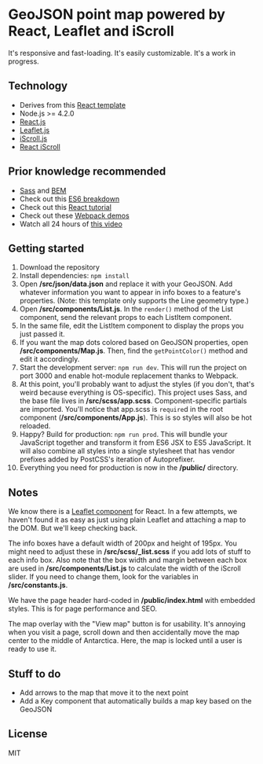 # GeoJSON point map powered by React, Leaflet and iScroll
It's responsive and fast-loading. It's easily customizable. It's a work in progress.

## Technology
+ Derives from this [React template](https://github.com/OrlandoSentinel/react-webpack-single-page-app)
+ Node.js >= 4.2.0
+ [React.js](https://facebook.github.io/react/)
+ [Leaflet.js](http://leafletjs.com/)
+ [iScroll.js](https://github.com/cubiq/iscroll)
+ [React iScroll](https://www.npmjs.com/package/react-iscroll)

## Prior knowledge recommended
+ [Sass](http://sass-lang.com/) and [BEM](http://getbem.com/introduction/)
+ Check out this [ES6 breakdown](https://github.com/lukehoban/es6features)
+ Check out this [React tutorial](https://facebook.github.io/react/docs/tutorial.html)
+ Check out these [Webpack demos](https://github.com/ruanyf/webpack-demos)
+ Watch all 24 hours of [this video](http://24hoursofhappy.com/)

## Getting started
1. Download the repository
2. Install dependencies: `npm install`
3. Open **/src/json/data.json** and replace it with your GeoJSON. Add whatever information you want to appear in info boxes to a feature's properties. (Note: this template only supports the Line geometry type.)
4. Open **/src/components/List.js**. In the `render()` method of the List component, send the relevant props to each ListItem component.
5. In the same file, edit the ListItem component to display the props you just passed it.
6. If you want the map dots colored based on GeoJSON properties, open **/src/components/Map.js**. Then, find the `getPointColor()` method and edit it accordingly.
7. Start the development server: `npm run dev`. This will run the project on port 3000 and enable hot-module replacement thanks to Webpack.
8. At this point, you'll probably want to adjust the styles (if you don't, that's weird because everything is OS-specific). This project uses Sass, and the base file lives in **/src/scss/app.scss**. Component-specific partials are imported. You'll notice that app.scss is `require`d in the root component (**/src/components/App.js**). This is so styles will also be hot reloaded.
9. Happy? Build for production: `npm run prod`. This will bundle your JavaScript together and transform it from ES6 JSX to ES5 JavaScript. It will also combine all styles into a single stylesheet that has vendor prefixes added by PostCSS's iteration of Autoprefixer.
10. Everything you need for production is now in the **/public/** directory.

## Notes
We know there is a [Leaflet component](https://github.com/PaulLeCam/react-leaflet) for React. In a few attempts, we haven't found it as easy as just using plain Leaflet and attaching a map to the DOM. But we'll keep checking back.

The info boxes have a default width of 200px and height of 195px. You might need to adjust these in **/src/scss/_list.scss** if you add lots of stuff to each info box. Also note that the box width and margin between each box are used in **/src/components/List.js** to calculate the width of the iScroll slider. If you need to change them, look for the variables in **/src/constants.js**.

We have the page header hard-coded in **/public/index.html** with embedded styles. This is for page performance and SEO.

The map overlay with the "View map" button is for usability. It's annoying when you visit a page, scroll down and then accidentally move the map center to the middle of Antarctica. Here, the map is locked until a user is ready to use it.

## Stuff to do
+ Add arrows to the map that move it to the next point
+ Add a Key component that automatically builds a map key based on the GeoJSON

## License
MIT